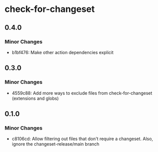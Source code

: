 # check-for-changeset

## 0.4.0

### Minor Changes

-   b1bf476: Make other action dependencies explicit

## 0.3.0

### Minor Changes

-   4559c88: Add more ways to exclude files from check-for-changeset (extensions and globs)

## 0.1.0

### Minor Changes

-   c8106cd: Allow filtering out files that don't require a changeset. Also, ignore the changeset-release/main branch

